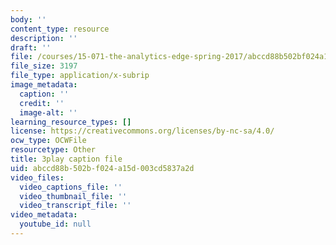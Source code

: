 ```yaml
---
body: ''
content_type: resource
description: ''
draft: ''
file: /courses/15-071-the-analytics-edge-spring-2017/abccd88b502bf024a15d003cd5837a2d_oAW8AgU0FE4.srt
file_size: 3197
file_type: application/x-subrip
image_metadata:
  caption: ''
  credit: ''
  image-alt: ''
learning_resource_types: []
license: https://creativecommons.org/licenses/by-nc-sa/4.0/
ocw_type: OCWFile
resourcetype: Other
title: 3play caption file
uid: abccd88b-502b-f024-a15d-003cd5837a2d
video_files:
  video_captions_file: ''
  video_thumbnail_file: ''
  video_transcript_file: ''
video_metadata:
  youtube_id: null
---
```

